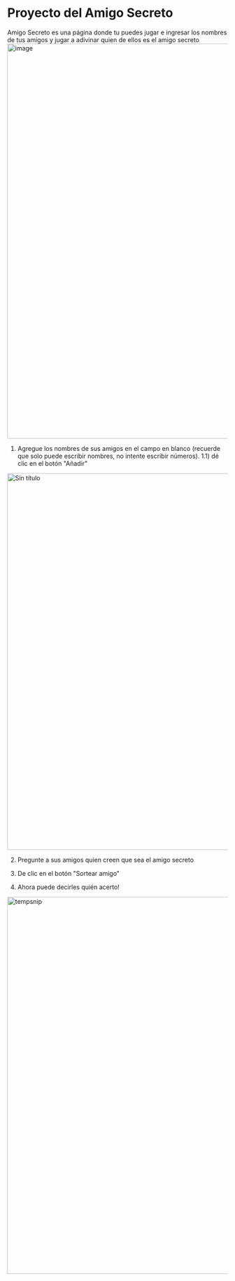 # Proyecto del Amigo Secreto

Amigo Secreto es una página donde tu puedes jugar e ingresar los nombres de tus amigos y jugar a adivinar quien de ellos es el amigo secreto
<img width="1600" height="900" alt="image" src="https://github.com/user-attachments/assets/ed4dfbc5-3a43-47e2-bddd-7d2ffc4c4e20" />


1) Agregue los nombres de sus amigos en el campo en blanco (recuerde que solo puede escribir nombres, no intente escribir números).
  1.1) dé clic en el botón "Añadir"
  <img width="1600" height="858" alt="Sin título" src="https://github.com/user-attachments/assets/5dc5040e-6fc6-4157-acda-aa49fd726290" />


2) Pregunte a sus amigos quien creen que sea el amigo secreto 


3) De clic en el botón "Sortear amigo" 

4) Ahora puede decirles quién acerto!

<img width="1600" height="859" alt="tempsnip" src="https://github.com/user-attachments/assets/bf855003-b1ed-4594-86fe-643190fdec3a" />
   
